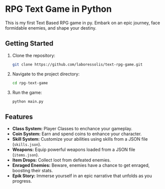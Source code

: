 # RPG Text Game in Python

This is my first Text Based RPG game in py.
Embark on an epic journey, face formidable enemies, and shape your destiny.

## Getting Started

1. Clone the repository:
    ```bash
    git clone https://github.com/laboressolis/text-rpg-game.git
    ```

2. Navigate to the project directory:
    ```bash
    cd rpg-text-game
    ```

3. Run the game:
    ```bash
    python main.py
    ```

## Features

- **Class System:** Player Classes to enchance your gameplay.
- **Coin System:** Earn and spend coins to enhance your character.
- **Skill System:** Customize your abilities using skills from a JSON file (`skills.json`).
- **Weapons:** Equip powerful weapons loaded from a JSON file (`items.json`).
- **Item Drops:** Collect loot from defeated enemies.
- **Enraged Enemies:** Beware, enemies have a chance to get enraged, boosting their stats.
- **Epik Story:** Immerse yourself in an epic narrative that unfolds as you progress.


